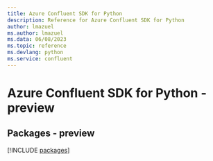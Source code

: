 ```yaml
---
title: Azure Confluent SDK for Python
description: Reference for Azure Confluent SDK for Python
author: lmazuel
ms.author: lmazuel
ms.data: 06/08/2023
ms.topic: reference
ms.devlang: python
ms.service: confluent
---
```

# Azure Confluent SDK for Python - preview
## Packages - preview
[!INCLUDE [packages](confluent-index.md)]